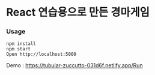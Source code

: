 # React 연습용으로 만든 경마게임

### Usage

```
npm install
npm start
Open http://localhost:5000
```

Demo : https://tubular-zuccutto-031d6f.netlify.app/Run
